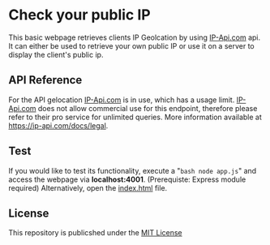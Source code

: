 # Check your public IP

This basic webpage retrieves clients IP Geolcation by using [IP-Api.com](https://ip-api.com) api.
It can either be used to retrieve your own public IP or use it on a server to display the client's public ip.

## API Reference

For the API gelocation [IP-Api.com](https://ip-api.com) is in use, which has a usage limit.
[IP-Api.com](https://ip-api.com) does not allow commercial use for this endpoint, therefore please refer to their pro service for unlimited queries.
More information available at https://ip-api.com/docs/legal.

## Test

If you would like to test its functionality, execute a "```bash node app.js```" and access the webpage via **localhost:4001**. 
(Prerequiste: Express module required)
Alternatively, open the [index.html](./public/index.html) file.

## License

This repository is publicshed under the [MIT License](https://opensource.org/licenses/MIT)

